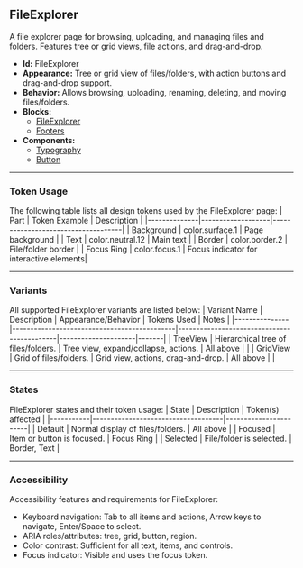 ## FileExplorer
A file explorer page for browsing, uploading, and managing files and folders. Features tree or grid views, file actions, and drag-and-drop.
- **Id:** FileExplorer
- **Appearance:** Tree or grid view of files/folders, with action buttons and drag-and-drop support.
- **Behavior:** Allows browsing, uploading, renaming, deleting, and moving files/folders.
- **Blocks:**
  - [FileExplorer](../blocks/FileExplorer.md)
  - [Footers](../blocks/Footers.md)
- **Components:**
  - [Typography](../components/Typography.md)
  - [Button](../components/Button.md)

---

### Token Usage
The following table lists all design tokens used by the FileExplorer page:
| Part         | Token Example      | Description                        |
|--------------|-------------------|------------------------------------|
| Background   | color.surface.1   | Page background                    |
| Text         | color.neutral.12  | Main text                          |
| Border       | color.border.2    | File/folder border                 |
| Focus Ring   | color.focus.1     | Focus indicator for interactive elements|

---

### Variants
All supported FileExplorer variants are listed below:
| Variant Name   | Description                                 | Appearance/Behavior                        | Tokens Used         | Notes |
|---------------|---------------------------------------------|--------------------------------------------|---------------------|-------|
| TreeView      | Hierarchical tree of files/folders.          | Tree view, expand/collapse, actions.       | All above           |       |
| GridView      | Grid of files/folders.                       | Grid view, actions, drag-and-drop.         | All above           |       |

---

### States
FileExplorer states and their token usage:
| State     | Description                        | Token(s) affected      |
|-----------|------------------------------------|-----------------------|
| Default   | Normal display of files/folders.   | All above             |
| Focused   | Item or button is focused.         | Focus Ring            |
| Selected  | File/folder is selected.           | Border, Text          |

---

### Accessibility
Accessibility features and requirements for FileExplorer:
- Keyboard navigation: Tab to all items and actions, Arrow keys to navigate, Enter/Space to select.
- ARIA roles/attributes: tree, grid, button, region.
- Color contrast: Sufficient for all text, items, and controls.
- Focus indicator: Visible and uses the focus token.
